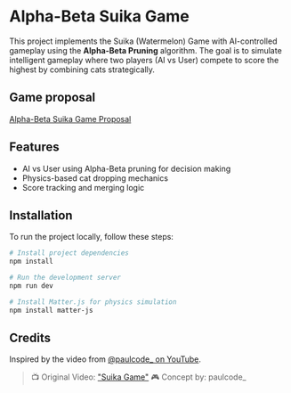 # Alpha-Beta Suika Game

This project implements the Suika (Watermelon) Game with AI-controlled gameplay using the **Alpha-Beta Pruning** algorithm. The goal is to simulate intelligent gameplay where two players (AI vs User) compete to score the highest by combining cats strategically.

## Game proposal
[Alpha-Beta Suika Game Proposal](URL "https://docs.google.com/document/d/1ST9AGr_z_gw4QZL_lqYdc-e-aF83KN532eeTLt9gvcc/edit?usp=sharing")

## Features

* AI vs User using Alpha-Beta pruning for decision making
* Physics-based cat dropping mechanics
* Score tracking and merging logic

## Installation

To run the project locally, follow these steps:

```bash
# Install project dependencies
npm install

# Run the development server
npm run dev

# Install Matter.js for physics simulation
npm install matter-js
```
## Credits

Inspired by the video from [@paulcode\_ on YouTube](https://www.youtube.com/watch?v=l9y8A3aMYyA).

> 📺 Original Video: ["Suika Game"](https://www.youtube.com/watch?v=l9y8A3aMYyA)
> 🎮 Concept by: paulcode\_
